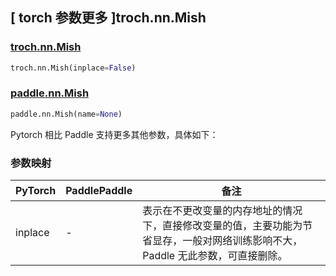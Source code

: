 ## [ torch 参数更多 ]troch.nn.Mish

### [troch.nn.Mish](https://pytorch.org/docs/stable/generated/torch.nn.Mish.html?highlight=troch+nn+mish)

```python
troch.nn.Mish(inplace=False)
```

### [paddle.nn.Mish](https://www.paddlepaddle.org.cn/documentation/docs/zh/api/paddle/nn/Mish_cn.html)

```python
paddle.nn.Mish(name=None)
```

Pytorch 相比 Paddle 支持更多其他参数，具体如下：
### 参数映射
| PyTorch       | PaddlePaddle | 备注                                                   |
| ------------- | ------------ | ------------------------------------------------------ |
| inplace  | -        | 表示在不更改变量的内存地址的情况下，直接修改变量的值，主要功能为节省显存，一般对网络训练影响不大，Paddle 无此参数，可直接删除。 |
